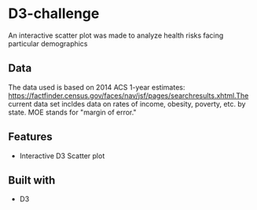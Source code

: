 # D3-challenge

An interactive scatter plot was made to analyze health risks facing particular demographics

## Data

The data used is based on 2014 ACS 1-year estimates: https://factfinder.census.gov/faces/nav/jsf/pages/searchresults.xhtml.The current data set incldes data on rates of income, obesity, poverty, etc. by state. MOE stands for "margin of error."

## Features

* Interactive D3 Scatter plot

## Built with

* D3 
